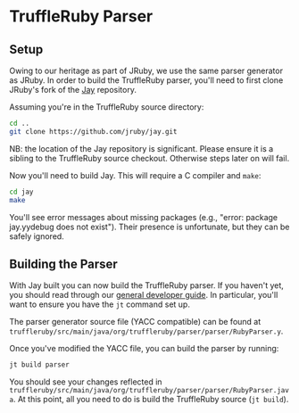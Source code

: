 # TruffleRuby Parser

## Setup

Owing to our heritage as part of JRuby, we use the same parser generator as JRuby.
In order to build the TruffleRuby parser, you'll need to first clone JRuby's fork of
the [Jay](https://github.com/jruby/jay) repository.

Assuming you're in the TruffleRuby source directory:

```bash
cd ..
git clone https://github.com/jruby/jay.git
```

NB: the location of the Jay repository is significant. Please ensure it is a sibling to
the TruffleRuby source checkout. Otherwise steps later on will fail.

Now you'll need to build Jay. This will require a C compiler and `make`:

```bash
cd jay
make
```

You'll see error messages about missing packages (e.g.,
"error: package jay.yydebug does not exist"). Their presence is unfortunate, but they
can be safely ignored.

## Building the Parser

With Jay built you can now build the TruffleRuby parser. If you haven't yet, you should read 
through our [general developer guide](workflow.md). In particular, you'll want to ensure you
have the `jt` command set up.

The parser generator source file (YACC compatible) can be found at `truffleruby/src/main/java/org/truffleruby/parser/parser/RubyParser.y`.

Once you've modified the YACC file, you can build the parser by running:

```bash
jt build parser
```

You should see your changes reflected in `truffleruby/src/main/java/org/truffleruby/parser/parser/RubyParser.java`.
At this point, all you need to do is build the TruffleRuby source (`jt build`).